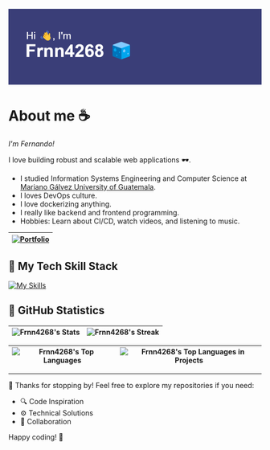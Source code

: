 ![Mi Logo](./img/github-banner-frnn.png)

# About me ☕

*I'm Fernando!*

I love building robust and scalable web applications 🕶️.

- I studied Information Systems Engineering and Computer Science at [Mariano Gálvez University of Guatemala](https://www.umg.edu.gt/).
- I loves DevOps culture.
- I love dockerizing anything.
- I really like backend and frontend programming.
- Hobbies: Learn about CI/CD, watch videos, and listening to music.

|  [![Portfolio](https://img.shields.io/badge/Portfolio-%23000000.svg?style=for-the-badge&logo=netlify&logoColor=#FF7139)](https://portfolio-frnn-4268.netlify.app/)  |
| ------------ |

## 🧃 My Tech Skill Stack
[![My Skills](https://skillicons.dev/icons?i=css,go,html,javascript,markdown,nix,powershell,python,bash,aws,firebase,gcp,heroku,netlify,astro,bootstrap,express,npm,nodejs,react,redux,tailwind,vite,yarn,jenkins,nginx,dynamodb,mongo,mysql,postgres,redis,sqlite,sequelize,github,git,githubactions,docker,kubernetes,postman,terraform,azure,ubuntu,vue,cypress,discord,fastapi,graphql,jest,kali,linux,materialui,opencv,pytorch,rabbitmq,sklearn,selenium,vscode,&perline=15)](https://skillicons.dev)

## 📎 GitHub Statistics

| ![Frnn4268's Stats](https://github-readme-stats.vercel.app/api?username=Frnn4268&theme=dark&show_icons=true&count_private=true)  | ![Frnn4268's Streak](https://github-readme-streak-stats.herokuapp.com/?user=Frnn4268&theme=dark)  |
| ------------ | ------------ |

| ![Frnn4268's Top Languages](https://github-readme-stats.vercel.app/api/top-langs/?username=Frnn4268&theme=dark&show_icons=true&layout=compact)  | ![Frnn4268's Top Languages in Projects](https://api.githubtrends.io/user/svg/Frnn4268/repos?time_range=one_year&group=other&theme=dark)  |
| ------------ | ------------ |

---

👋 Thanks for stopping by! Feel free to explore my repositories if you need:

- 🔍 Code Inspiration
- ⚙️ Technical Solutions
- 🤝 Collaboration

Happy coding! 🚀
